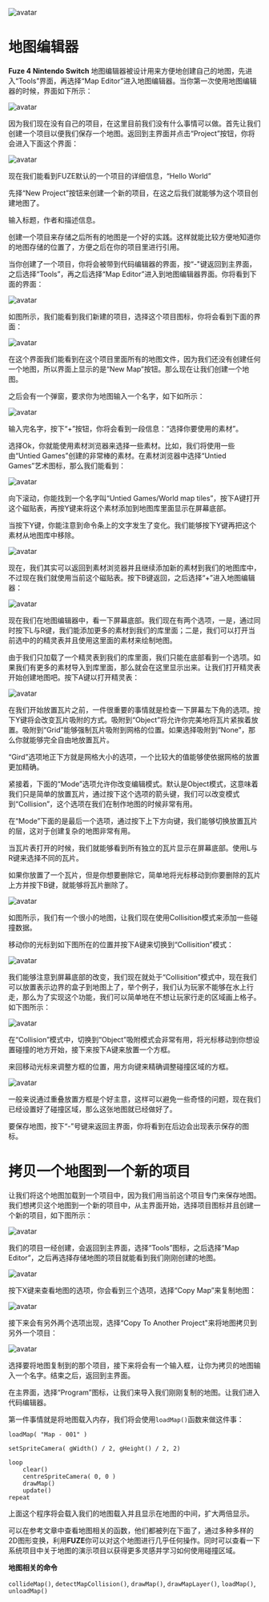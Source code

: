 ![avatar](../_images/mapEditor.png)

# 地图编辑器

**Fuze 4 Nintendo Switch** 地图编辑器被设计用来方便地创建自己的地图，先进入“Tools”界面，再选择“Map Editor”进入地图编辑器。当你第一次使用地图编辑器的时候，界面如下所示：

![avatar](../_images/mapEditorImg_2.png)

因为我们现在没有自己的项目，在这里目前我们没有什么事情可以做。首先让我们创建一个项目以便我们保存一个地图。返回到主界面并点击“Project”按钮，你将会进入下面这个界面：

![avatar](../_images/mapEditorImg_3.png)

现在我们能看到FUZE默认的一个项目的详细信息，“Hello World”

先择“New Project”按钮来创建一个新的项目，在这之后我们就能够为这个项目创建地图了。

输入标题，作者和描述信息。

创建一个项目来存储之后所有的地图是一个好的实践。这样就能比较方便地知道你的地图存储的位置了，方便之后在你的项目里进行引用。

当你创建了一个项目，你将会被带到代码编辑器的界面，按“-"键返回到主界面，之后选择“Tools”，再之后选择“Map Editor”进入到地图编辑器界面。你将看到下面的界面：

![avatar](../_images/mapEditorImg_4.png)

如图所示，我们能看到我们新建的项目，选择这个项目图标，你将会看到下面的界面：

![avatar](../_images/mapEditorImg_5.png)

在这个界面我们能看到在这个项目里面所有的地图文件，因为我们还没有创建任何一个地图，所以界面上显示的是“New Map”按钮。那么现在让我们创建一个地图。

之后会有一个弹窗，要求你为地图输入一个名字，如下如所示：

![avatar](../_images/mapEditorImg_6.png)

输入完名字，按下“+”按钮，你将会看到一段信息：“选择你要使用的素材”。

选择Ok，你就能使用素材浏览器来选择一些素材。比如，我们将使用一些由“Untied Games”创建的非常棒的素材。在素材浏览器中选择“Untied Games”艺术图标，那么我们能看到：

![avatar](../_images/mapEditorImg_7.png)

向下滚动，你能找到一个名字叫“Untied Games/World map tiles”，按下A键打开这个磁贴表，再按Y键来将这个素材添加到地图库里面显示在屏幕底部。

当按下Y键，你能注意到命令条上的文字发生了变化。我们能够按下Y键再把这个素材从地图库中移除。

![avatar](../_images/mapEditorImg_8.png)

现在，我们其实可以返回到素材浏览器并且继续添加新的素材到我们的地图库中，不过现在我们就使用当前这个磁贴表。按下B键返回，之后选择“+”进入地图编辑器：

![avatar](../_images/mapEditorImg_9.png)

现在我们在地图编辑器中，看一下屏幕底部。我们现在有两个选项，一是，通过同时按下L与R键，我们能添加更多的素材到我们的库里面；二是，我们可以打开当前选中的的精灵表并且使用这里面的素材来绘制地图。

由于我们只加载了一个精灵表到我们的库里面，我们只能在底部看到一个选项。如果我们有更多的素材导入到库里面，那么就会在这里显示出来。让我们打开精灵表开始创建地图吧。按下A键以打开精灵表：

![avatar](../_images/mapEditorImg_10.png)

在我们开始放置瓦片之前，一件很重要的事情就是检查一下屏幕左下角的选项。按下Y键将会改变瓦片吸附的方式。吸附到“Object”将允许你完美地将瓦片紧挨着放置。吸附到“Grid”能够强制瓦片吸附到网格的位置。如果选择吸附到“None”，那么你就能够完全自由地放置瓦片。

“Gird”选项地正下方就是网格大小的选项，一个比较大的值能够使依据网格的放置更加精确。

紧接着，下面的“Mode”选项允许你改变编辑模式。默认是Object模式，这意味着我们只是简单的放置瓦片，通过按下这个选项的箭头键，我们可以改变模式到“Collision”，这个选项在我们在制作地图的时候非常有用。

在“Mode”下面的是最后一个选项，通过按下上下方向键，我们能够切换放置瓦片的层，这对于创建复杂的地图非常有用。

当瓦片表打开的时候，我们就能够看到所有独立的瓦片显示在屏幕底部。使用L与R键来选择不同的瓦片。

如果你放置了一个瓦片，但是你想要删除它，简单地将光标移动到你要删除的瓦片上方并按下B键，就能够将瓦片删除了。

![avatar](../_images/mapEditorImg_11.png)

如图所示，我们有一个很小的地图，让我们现在使用Collisition模式来添加一些碰撞数据。

移动你的光标到如下图所在的位置并按下A键来切换到“Collisition”模式：

![avatar](../_images/mapEditorImg_12.png)

我们能够注意到屏幕底部的改变，我们现在就处于“Collisition”模式中，现在我们可以放置表示边界的盒子到地图上了，举个例子，我们认为玩家不能够在水上行走，那么为了实现这个功能，我们可以简单地在不想让玩家行走的区域画上格子。如下图所示：

![avatar](../_images/mapEditorImg_13.png)

在“Collision”模式中，切换到“Object”吸附模式会非常有用，将光标移动到你想设置碰撞的地方开始，接下来按下A键来放置一个方框。

来回移动光标来调整方框的位置，用方向键来精确调整碰撞区域的方框。

![avatar](../_images/mapEditorImg_14.png)

一般来说通过重叠放置方框是个好主意，这样可以避免一些奇怪的问题，现在我们已经设置好了碰撞区域，那么这张地图就已经做好了。

要保存地图，按下“-”号键来返回主界面，你将看到在后边会出现表示保存的图标。

# 拷贝一个地图到一个新的项目

让我们将这个地图加载到一个项目中，因为我们用当前这个项目专门来保存地图。我们想拷贝这个地图到一个新的项目中，从主界面开始，选择项目图标并且创建一个新的项目，如下图所示：

![avatar](../_images/mapEditorImg_15.png)

我们的项目一经创建，会返回到主界面，选择“Tools”图标，之后选择“Map Editor”，之后再选择存储地图的项目就能看到我们刚刚创建的地图。

![avatar](../_images/mapEditorImg_16.png)

按下X键来查看地图的选项，你会看到三个选项，选择“Copy Map”来复制地图：

![avatar](../_images/mapEditorImg_17.png)

接下来会有另外两个选项出现，选择“Copy To Another Project"来将地图拷贝到另外一个项目：

![avatar](../_images/mapEditorImg_18.png)

选择要将地图复制到的那个项目，接下来将会有一个输入框，让你为拷贝的地图输入一个名字。结束之后，返回到主界面。

在主界面，选择“Program”图标，让我们来导入我们刚刚复制的地图。让我们进入代码编辑器。

第一件事情就是将地图载入内存，我们将会使用```loadMap()```函数来做这件事：

```FUZE
loadMap( "Map - 001" )

setSpriteCamera( gWidth() / 2, gHeight() / 2, 2)

loop
    clear()
    centreSpriteCamera( 0, 0 )
    drawMap()
    update()
repeat
```

上面这个程序将会载入我们的地图载入并且显示在地图的中间，扩大两倍显示。

可以在参考文章中查看地图相关的函数，他们都被列在下面了，通过多种多样的2D图形变换，利用**FUZE**你可以对这个地图进行几乎任何操作。同时可以查看一下系统项目中关于地图的演示项目以获得更多灵感并学习如何使用碰撞区域。

**地图相关的命令**

```collideMap()```, ```detectMapCollision()```, ```drawMap()```, ```drawMapLayer()```, ```loadMap()```, ```unloadMap()```